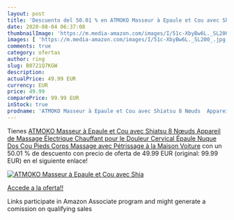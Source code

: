 ```yaml
---
layout: post
title: 'Descuento del 50.01 % en ATMOKO Masseur à Epaule et Cou avec Shia'
date: 2020-08-04 06:37:08
thumbnailImage: 'https://m.media-amazon.com/images/I/51c-XbyBw6L._SL200_.jpg'
images: [ 'https://m.media-amazon.com/images/I/51c-XbyBw6L._SL200_.jpg' ]
comments: true
category: ofertas
author: ring
slug: B0721Q7KGW
description:
actualPrice: 49.99 EUR
currency: EUR
price: 49.99
comparePrice: 99.99 EUR
inStock: true
prodname: 'ATMOKO Masseur à Epaule et Cou avec Shiatsu 8 Nœuds  Appareil de Massage Électrique Chauffant pour le Douleur Cervical  Épaule Nuque Dos Cou Pieds Corps  Massage avec Pétrissage à la Maison  Voiture'
---
```


Tienes [ATMOKO Masseur à Epaule et Cou avec Shiatsu 8 Nœuds  Appareil de Massage Électrique Chauffant pour le Douleur Cervical  Épaule Nuque Dos Cou Pieds Corps  Massage avec Pétrissage à la Maison  Voiture](https://www.amazon.fr/dp/B0721Q7KGW/?tag=tolees0d-21) con un 50.01 % de descuento con precio de oferta de 49.99 EUR (original: 99.99 EUR) en el siguiente enlace!

[![ATMOKO Masseur à Epaule et Cou avec Shia](https://m.media-amazon.com/images/I/51c-XbyBw6L._SL200_.jpg)](https://www.amazon.fr/dp/B0721Q7KGW/?tag=tolees0d-21)

[Accede a la oferta!!](https://www.amazon.fr/dp/B0721Q7KGW/?tag=tolees0d-21)

Links participate in Amazon Associate program and might generate a comission on qualifying sales


